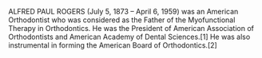 ALFRED PAUL ROGERS (July 5, 1873 – April 6, 1959) was an American Orthodontist who was considered as the Father of the Myofunctional Therapy in Orthodontics. He was the President of American Association of Orthodontists and American Academy of Dental Sciences.[1] He was also instrumental in forming the American Board of Orthodontics.[2]
